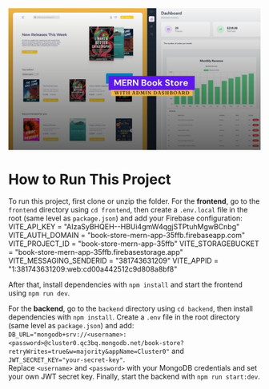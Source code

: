 
<img src="frontend/front-cover.png" alt="Front Cover" width="800"/>

# How to Run This Project

To run this project, first clone or unzip the folder. For the **frontend**, go to the `frontend` directory using `cd frontend`, then create a `.env.local` file in the root (same level as `package.json`) and add your Firebase configuration:  
VITE_API_KEY = "AIzaSyBHQEH--HBUi4gmW4qgjSTPtuhMgwBCnbg"
VITE_AUTH_DOMAIN = "book-store-mern-app-35ffb.firebaseapp.com"
VITE_PROJECT_ID = "book-store-mern-app-35ffb"
VITE_STORAGEBUCKET = "book-store-mern-app-35ffb.firebasestorage.app"
VITE_MESSAGING_SENDERID = "381743631209"
VITE_APPID = "1:381743631209:web:cd00a442512c9d808a8bf8"
 
After that, install dependencies with `npm install` and start the frontend using `npm run dev`.  

For the **backend**, go to the `backend` directory using `cd backend`, then install dependencies with `npm install`. Create a `.env` file in the root directory (same level as `package.json`) and add:  
`DB_URL="mongodb+srv://<username>:<password>@cluster0.qc3bq.mongodb.net/book-store?retryWrites=true&w=majority&appName=Cluster0"` and  
`JWT_SECRET_KEY="your-secret-key"`.  
Replace `<username>` and `<password>` with your MongoDB credentials and set your own JWT secret key. Finally, start the backend with `npm run start:dev`.
